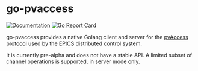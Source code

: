 # go-pvaccess
[![Documentation](https://godoc.org/github.com/quentinmit/go-pvaccess?status.svg)](https://godoc.org/github.com/quentinmit/go-pvaccess)
[![Go Report Card](https://goreportcard.com/badge/github.com/quentinmit/go-pvaccess)](https://goreportcard.com/report/github.com/quentinmit/go-pvaccess)

go-pvaccess provides a native Golang client and server for the [pvAccess protocol](https://epics-controls.org/resources-and-support/documents/pvaccess/) used by the [EPICS](https://epics-controls.org/) distributed control system.

It is currently pre-alpha and does not have a stable API. A limited subset of channel operations is supported, in server mode only.
